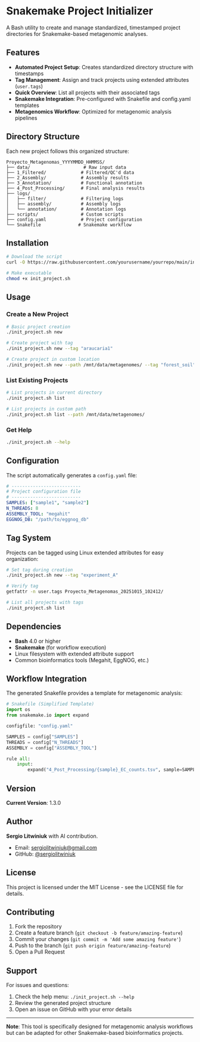# Snakemake Project Initializer

A Bash utility to create and manage standardized, timestamped project directories for Snakemake-based metagenomic analyses.

## Features

- **Automated Project Setup**: Creates standardized directory structure with timestamps
- **Tag Management**: Assign and track projects using extended attributes (`user.tags`)
- **Quick Overview**: List all projects with their associated tags
- **Snakemake Integration**: Pre-configured with Snakefile and config.yaml templates
- **Metagenomics Workflow**: Optimized for metagenomic analysis pipelines

## Directory Structure

Each new project follows this organized structure:

```
Proyecto_Metagenomas_YYYYMMDD_HHMMSS/
├── data/                    # Raw input data
├── 1_Filtered/             # Filtered/QC'd data
├── 2_Assembly/             # Assembly results
├── 3_Annotation/           # Functional annotation
├── 4_Post_Processing/      # Final analysis results
├── logs/
│   ├── filter/             # Filtering logs
│   ├── assembly/           # Assembly logs
│   └── annotation/         # Annotation logs
├── scripts/                # Custom scripts
├── config.yaml             # Project configuration
└── Snakefile              # Snakemake workflow
```

## Installation

```bash
# Download the script
curl -O https://raw.githubusercontent.com/yourusername/yourrepo/main/init_project.sh

# Make executable
chmod +x init_project.sh
```

## Usage

### Create a New Project

```bash
# Basic project creation
./init_project.sh new

# Create project with tag
./init_project.sh new --tag "araucaria1"

# Create project in custom location
./init_project.sh new --path /mnt/data/metagenomes/ --tag "forest_soil"
```

### List Existing Projects

```bash
# List projects in current directory
./init_project.sh list

# List projects in custom path
./init_project.sh list --path /mnt/data/metagenomes/
```

### Get Help

```bash
./init_project.sh --help
```

## Configuration

The script automatically generates a `config.yaml` file:

```yaml
# --------------------------
# Project configuration file
# --------------------------
SAMPLES: ["sample1", "sample2"]
N_THREADS: 8
ASSEMBLY_TOOL: "megahit"
EGGNOG_DB: "/path/to/eggnog_db"
```

## Tag System

Projects can be tagged using Linux extended attributes for easy organization:

```bash
# Set tag during creation
./init_project.sh new --tag "experiment_A"

# Verify tag
getfattr -n user.tags Proyecto_Metagenomas_20251015_102412/

# List all projects with tags
./init_project.sh list
```

## Dependencies

- **Bash** 4.0 or higher
- **Snakemake** (for workflow execution)
- Linux filesystem with extended attribute support
- Common bioinformatics tools (Megahit, EggNOG, etc.)

## Workflow Integration

The generated Snakefile provides a template for metagenomic analysis:

```python
# Snakefile (Simplified Template)
import os
from snakemake.io import expand

configfile: "config.yaml"

SAMPLES = config["SAMPLES"]
THREADS = config["N_THREADS"]
ASSEMBLY = config["ASSEMBLY_TOOL"]

rule all:
    input:
        expand("4_Post_Processing/{sample}_EC_counts.tsv", sample=SAMPLES)
```

## Version

**Current Version**: 1.3.0

## Author

**Sergio Litwiniuk** with AI contribution.
- Email: sergiolitwiniuk@gmail.com
- GitHub: [@sergiolitwiniuk](https://github.com/sergiolitwiniuk)


## License

This project is licensed under the MIT License - see the LICENSE file for details.

## Contributing

1. Fork the repository
2. Create a feature branch (`git checkout -b feature/amazing-feature`)
3. Commit your changes (`git commit -m 'Add some amazing feature'`)
4. Push to the branch (`git push origin feature/amazing-feature`)
5. Open a Pull Request

## Support

For issues and questions:
1. Check the help menu: `./init_project.sh --help`
2. Review the generated project structure
3. Open an issue on GitHub with your error details

---

**Note**: This tool is specifically designed for metagenomic analysis workflows but can be adapted for other Snakemake-based bioinformatics projects.
